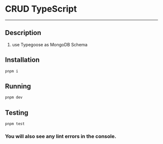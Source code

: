 # CRUD TypeScript
-----------

## Description

1) use Typegoose as MongoDB Schema

## Installation

```bash
pnpm i
```

## Running

```bash
pnpm dev
```

## Testing

```bash
pnpm test
```

### You will also see any lint errors in the console.
